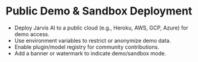 # Public Demo & Sandbox Deployment

- Deploy Jarvis AI to a public cloud (e.g., Heroku, AWS, GCP, Azure) for demo access.
- Use environment variables to restrict or anonymize demo data.
- Enable plugin/model registry for community contributions.
- Add a banner or watermark to indicate demo/sandbox mode.

